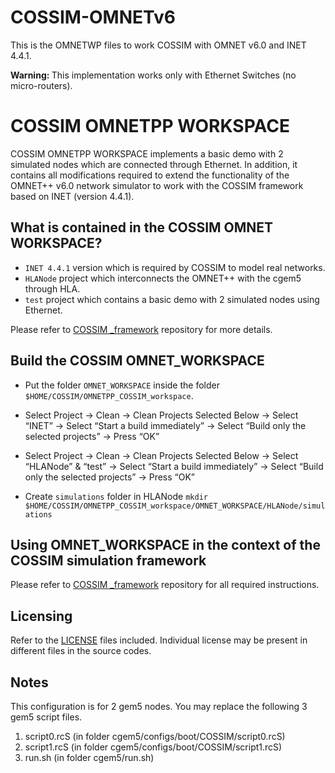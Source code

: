 # COSSIM-OMNETv6
This is the OMNETWP files to work COSSIM with OMNET v6.0 and INET 4.4.1. 

<b>Warning: </b> This implementation works only with Ethernet Switches (no micro-routers).

# COSSIM OMNETPP WORKSPACE 

COSSIM OMNETPP WORKSPACE implements a basic demo with 2 simulated nodes which are connected through Ethernet. In addition, it contains all modifications required to extend the functionality of the OMNET++ v6.0 network simulator to work with the COSSIM framework based on INET (version 4.4.1).

## What is contained in the COSSIM OMNET WORKSPACE?

- `INET 4.4.1` version which is required by COSSIM to model real networks. 
- `HLANode` project which interconnects the OMNET++ with the cgem5 through HLA.
- `test` project which contains a basic demo with 2 simulated nodes using Ethernet. 

Please refer to [COSSIM _framework](https://github.com/H2020-COSSIM/COSSIM_framework) repository for more details.


## Build the COSSIM OMNET_WORKSPACE

- Put the folder `OMNET_WORKSPACE` inside the folder `$HOME/COSSIM/OMNETPP_COSSIM_workspace`.

- Select Project -> Clean -> Clean Projects Selected Below -> Select “INET” -> Select “Start a build immediately” -> Select “Build only the selected projects” -> Press “OK”
- Select Project -> Clean -> Clean Projects Selected Below -> Select “HLANode” & “test” -> Select “Start a build immediately” -> Select “Build only the selected projects” -> Press “OK”

- Create `simulations` folder in HLANode
`mkdir $HOME/COSSIM/OMNETPP_COSSIM_workspace/OMNET_WORKSPACE/HLANode/simulations`

## Using OMNET_WORKSPACE in the context of the COSSIM simulation framework

Please refer to [COSSIM _framework](https://github.com/H2020-COSSIM/COSSIM_framework) repository for all required instructions.

## Licensing

Refer to the [LICENSE](LICENSE) files included. Individual license may be present in different files in the source codes.

## Notes 

This configuration is for 2 gem5 nodes. You may replace the following 3 gem5 script files.
1) script0.rcS (in folder cgem5/configs/boot/COSSIM/script0.rcS)
2) script1.rcS (in folder cgem5/configs/boot/COSSIM/script1.rcS)
3) run.sh      (in folder cgem5/run.sh)
